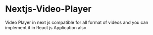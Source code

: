 # Nextjs-Video-Player
Video Player in next js compatible for all format of videos and you can implement it in React js Application also.

